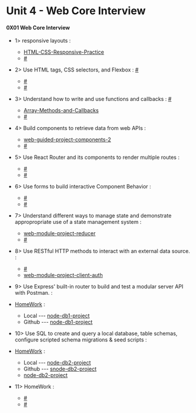 # Unit 4  - Web Core Interview


#### 0X01 Web Core Interview

* 1> responsive layouts : 

	*  [HTML-CSS-Responsive-Practice](<https://github.com/everestsh/sooof-090621-U1W12D1-HTML-CSS-Responsive-Practice>) 
	* [#](<#>)

* 2> Use HTML tags, CSS selectors, and Flexbox : [#](<#>)

	* [#](<#>)
	* [#](<#>)

* 3> Understand how to write and use functions and callbacks : [#](<#>)

	* [Array-Methods-and-Callbacks](<https://github.com/everestsh/sooof-091521-U1W13D3-Array-Methods-and-Callbacks>)
	* [#](<#>)

* 4> Build components to retrieve data from web APIs : 

	* [web-guided-project-components-2](https://github.com/everestsh/BT-U2W21D448-web-guided-project-components-2>)
	* [#](<#>)
	
* 5> Use React Router and its components to render multiple routes : 

	* [#](<#>)
	* [#](<#>)
	
* 6> Use forms to build interactive Component Behavior : 

	* [#](<#>)
	* [#](<#>)

* 7> Understand different ways to manage state and demonstrate appropropriate use of a state management system : 

	*  [web-module-project-reducer](<https://github.com/everestsh/web-module-project-reducer>)
	* [#](<#>)
	
* 8> Use RESTful HTTP methods to interact with an external data source. : 

	* [#](<#>)
	* [web-module-project-client-auth](<https://github.com/sooof/web-module-project-client-auth>)
	
* 9> Use Express' built-in router to build and test a modular server API with Postman. : 

* [HomeWork](<https://github.com/sooof/node-db1-project>) :
    * Local --- [node-db1-project](<./Unit4/Web4.2/Day1/sooof-011722-U4W42D1-node-db1-project/>)
    * Github --- [node-db1-project](<https://github.com/everestsh/sooof-011722-U4W42D1-node-db1-project>)


* 10> Use SQL to create and query a local database, table schemas, configure scripted schema migrations & seed scripts : 

* [HomeWork](<https://github.com/sooof/node-db2-project>) :
    * Local --- [node-db2-project](<../Unit4/Web4.2/Day2/sooof-011822-U4W42D2-node-db2-project/>)
    * Github --- [snode-db2-project](<https://github.com/everestsh/sooof-011822-U4W42D2-node-db2-projectt>)
    * [node-db2-project](<https://github.com/sooof/node-db2-project>)

	
* 11> HomeWork : 

	* [#](<#>)
	* [#](<#>)

